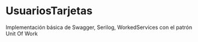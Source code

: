 # UsuariosTarjetas
Implementación básica de Swagger, Serilog, WorkedServices con el patrón Unit Of Work
